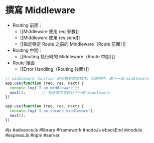# 撰寫 Middleware
- Routing 前面：
	- [[Middleware 使用 req 參數]]
	- [[Middleware 使用 res.send]]
	- [[指定特定 Route 之前的 Middleware（Route 前面）]]
- Routing 中間：
	- [[Routing 執行時的 Middleware（Route 中間）]]
- Route 後面
	- [[Error Handling（Routing 後面）]]


```js
// middleware function 的參數有請求物件、回應物件、跟下一個 middleware 
app.use(function (req, res, next) {
  console.log('I am middleware');
  next();		// 有這個才會執行下一個 middleware
})

app.use(function (req, res, next) {
  console.log('I am second middleware');
  next();
})
```







#js #advanceJs #library #framework #nodeJs #backEnd #module #expressJs #npm #server 